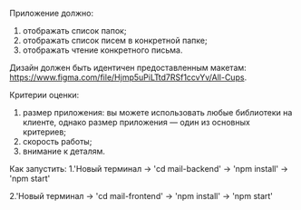 Приложение должно:
1. отображать список папок;
2. отображать список писем в конкретной папке;
3. отображать чтение конкретного письма.

Дизайн должен быть идентичен предоставленным макетам: https://www.figma.com/file/Hjmp5uPiLTtd7RSf1ccvYv/All-Cups.

Критерии оценки:
1. размер приложения: вы можете использовать любые библиотеки на клиенте, однако размер приложения — один из основных критериев;
2. скорость работы;
3. внимание к деталям.

Как запустить:
1.'Новый терминал -> 'cd mail-backend' -> 'npm install' -> 'npm start'

2.'Новый терминал -> 'cd mail-frontend' -> 'npm install' -> 'npm start'
